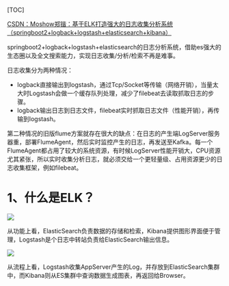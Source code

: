 [TOC]

[CSDN：Moshow郑锴：基于ELK打造强大的日志收集分析系统（springboot2+logback+logstash+elasticsearch+kibana）](https://blog.csdn.net/moshowgame/article/details/98851656)

springboot2+logback+logstash+elasticsearch的日志分析系统，借助es强大的生态圈以及全文搜索能力，实现日志收集/分析/检索不再是难事。

日志收集分为两种情况：

- logback直接输出到logstash，通过Tcp/Socket等传输（网络开销），当量太大时Logstash会做一个缓存队列处理，减少了filebeat去读取抓取日志的步骤。
- logback输出日志到日志文件，filebeat实时抓取日志文件（性能开销），再传输到logstash。

第二种情况的旧版flume方案就存在很大的缺点：在日志的产生端LogServer服务器重，部署FlumeAgent，然后实时监控产生的日志，再发送至Kafka。每一个FlumeAgent都占用了较大的系统资源，有时候LogServer性能开销大，CPU资源尤其紧张，所以实时收集分析日志，就必须交给一个更轻量级、占用资源更少的日志收集框架，例如filebeat。

# 1、什么是ELK？
![](https://img-blog.csdnimg.cn/20190812140738488.png)

从功能上看，ElasticSearch负责数据的存储和检索，Kibana提供图形界面便于管理，Logstash是个日志中转站负责给ElasticSearch输出信息。

![](https://img-blog.csdnimg.cn/2019081019103940.jpg?x-oss-process=image/watermark,type_ZmFuZ3poZW5naGVpdGk,shadow_10,text_aHR0cHM6Ly96aGVuZ2thaS5ibG9nLmNzZG4ubmV0,size_16,color_FFFFFF,t_70)

从流程上看，Logstash收集AppServer产生的Log，并存放到ElasticSearch集群中，而Kibana则从ES集群中查询数据生成图表，再返回给Browser。



